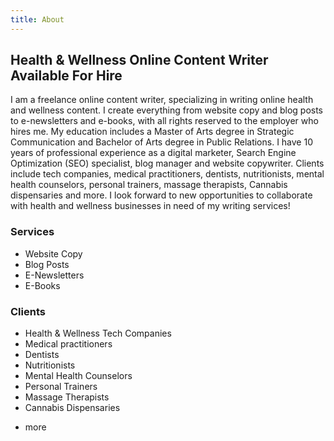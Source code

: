 ```yaml
---
title: About
---
```

## Health & Wellness Online Content Writer Available For Hire

I am a freelance online content writer, specializing in writing online health and wellness content. I create everything from website copy and blog posts to e-newsletters and e-books, with all rights reserved to the employer who hires me. My education includes a Master of Arts degree in Strategic Communication and Bachelor of Arts degree in Public Relations. I have 10 years of professional experience as a digital marketer, Search Engine Optimization (SEO) specialist, blog manager and website copywriter. Clients include tech companies, medical practitioners, dentists, nutritionists, mental health counselors, personal trainers, massage therapists, Cannabis dispensaries and more. I look forward to new opportunities to collaborate with health and wellness businesses in need of my writing services!

### Services

* Website Copy
* Blog Posts
* E-Newsletters
* E-Books

### Clients

* Health & Wellness Tech Companies
* Medical practitioners
* Dentists
* Nutritionists
* Mental Health Counselors
* Personal Trainers
* Massage Therapists
* Cannabis Dispensaries

+ more